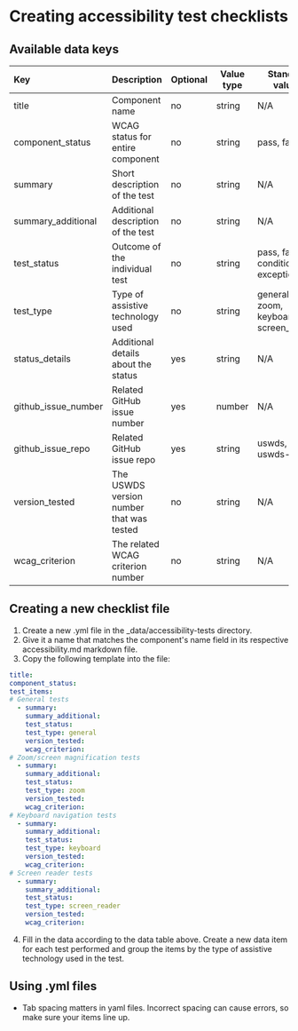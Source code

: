 # Creating accessibility test checklists

## Available data keys

| Key                 | Description                              | Optional | Value type | Standard values                        | Displayed |
| :------------------ | :--------------------------------------- | -------- | ---------- | -------------------------------------- | --------- |
| title               | Component name                           | no       | string     | N/A                                    | No        |
| component_status    | WCAG status for entire component         | no       | string     | pass, fail                             | Yes       |
| summary             | Short description of the test            | no       | string     | N/A                                    | yes       |
| summary_additional  | Additional description of the test       | no       | string     | N/A                                    | yes       |
| test_status         | Outcome of the individual test           | no       | string     | pass, fail, conditional, exception     | yes       |
| test_type           | Type of assistive technology used        | no       | string     | general, zoom, keyboard, screen_reader | yes       |
| status_details      | Additional details about the status      | yes      | string     | N/A                                    | yes       |
| github_issue_number | Related GitHub issue number              | yes      | number     | N/A                                    | Yes       |
| github_issue_repo   | Related GitHub issue repo                | yes      | string     | uswds, uswds-site                      | Yes       |
| version_tested      | The USWDS version number that was tested | no       | string     | N/A                                    | yes       |
| wcag_criterion      | The related WCAG criterion number        | no       | string     | N/A                                    | yes       |

## Creating a new checklist file

1. Create a new .yml file in the _data/accessibility-tests directory.
2. Give it a name that matches the component's name field in its respective accessibility.md markdown file.
3. Copy the following template into the file:
```yaml
title:
component_status:
test_items:
# General tests
  - summary:
    summary_additional:
    test_status:
    test_type: general
    version_tested:
    wcag_criterion:
# Zoom/screen magnification tests
  - summary:
    summary_additional:
    test_status:
    test_type: zoom
    version_tested:
    wcag_criterion:
# Keyboard navigation tests
  - summary:
    summary_additional:
    test_status:
    test_type: keyboard
    version_tested:
    wcag_criterion:
# Screen reader tests
  - summary:
    summary_additional:
    test_status:
    test_type: screen_reader
    version_tested:
    wcag_criterion:
```
4. Fill in the data according to the data table above.
   Create a new data item for each test performed and group the items by the type of assistive technology used in the test.

## Using .yml files

 - Tab spacing matters in yaml files. Incorrect spacing can cause errors, so make sure your items line up.